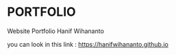 # PORTFOLIO
Website Portfolio Hanif Wihananto

you can look in this link : https://hanifwihananto.github.io
